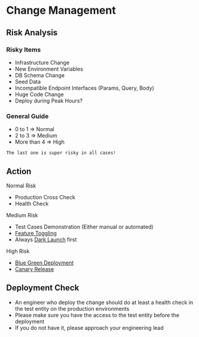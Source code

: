 # Change Management


## Risk Analysis

### Risky Items
- Infrastructure Change
- New Environment Variables
- DB Schema Change
- Seed Data
- Incompatible Endpoint Interfaces (Params, Query, Body)
- Huge Code Change
- Deploy during Peak Hours?

### General Guide
- 0 to 1 => Normal
- 2 to 3 => Medium
- More than 4 => High

```
The last one is super risky in all cases!
```

## Action

Normal Risk
- Production Cross Check
- Health Check

Medium Risk
- Test Cases Demonstration (Either manual or automated)
- [Feature Toggling](https://martinfowler.com/articles/feature-toggles.html)
- Always [Dark Launch](https://martinfowler.com/bliki/DarkLaunching.html) first

High Risk
- [Blue Green Deployment](https://www.redhat.com/en/topics/devops/what-is-blue-green-deployment)
- [Canary Release](https://martinfowler.com/bliki/CanaryRelease.html)

## Deployment Check

- An engineer who deploy the change should do at least a health check in the test entity on the production environments
- Please make sure you have the access to the test entity before the deployment
- If you do not have it, please approach your engineering lead
